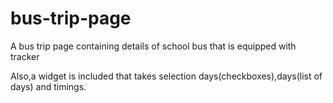 # bus-trip-page
A bus trip page containing details of school bus that is equipped with tracker

Also,a widget is included that takes selection days(checkboxes),days(list of days) and timings. 
